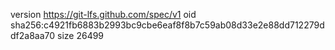 version https://git-lfs.github.com/spec/v1
oid sha256:c4921fb6883b2993bc9cbe6eaf8f8b7c59ab08d33e2e88dd712279ddf2a8aa70
size 26499
